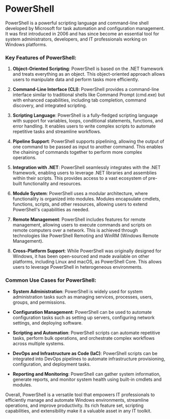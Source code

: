 # PowerShell
PowerShell is a powerful scripting language and command-line shell developed by Microsoft for task automation and configuration management. It was first introduced in 2006 and has since become an essential tool for system administrators, developers, and IT professionals working on Windows platforms.

### Key Features of PowerShell:

1. **Object-Oriented Scripting**: PowerShell is based on the .NET framework and treats everything as an object. This object-oriented approach allows users to manipulate data and perform tasks more efficiently.

2. **Command-Line Interface (CLI)**: PowerShell provides a command-line interface similar to traditional shells like Command Prompt (cmd.exe) but with enhanced capabilities, including tab completion, command discovery, and integrated scripting.

3. **Scripting Language**: PowerShell is a fully-fledged scripting language with support for variables, loops, conditional statements, functions, and error handling. It enables users to write complex scripts to automate repetitive tasks and streamline workflows.

4. **Pipeline Support**: PowerShell supports pipelining, allowing the output of one command to be passed as input to another command. This enables the chaining of commands together to perform more complex operations.

5. **Integration with .NET**: PowerShell seamlessly integrates with the .NET framework, enabling users to leverage .NET libraries and assemblies within their scripts. This provides access to a vast ecosystem of pre-built functionality and resources.

6. **Module System**: PowerShell uses a modular architecture, where functionality is organized into modules. Modules encapsulate cmdlets, functions, scripts, and other resources, allowing users to extend PowerShell's capabilities as needed.

7. **Remote Management**: PowerShell includes features for remote management, allowing users to execute commands and scripts on remote computers over a network. This is achieved through technologies like PowerShell Remoting and WinRM (Windows Remote Management).

8. **Cross-Platform Support**: While PowerShell was originally designed for Windows, it has been open-sourced and made available on other platforms, including Linux and macOS, as PowerShell Core. This allows users to leverage PowerShell in heterogeneous environments.

### Common Use Cases for PowerShell:

- **System Administration**: PowerShell is widely used for system administration tasks such as managing services, processes, users, groups, and permissions.

- **Configuration Management**: PowerShell can be used to automate configuration tasks such as setting up servers, configuring network settings, and deploying software.

- **Scripting and Automation**: PowerShell scripts can automate repetitive tasks, perform bulk operations, and orchestrate complex workflows across multiple systems.

- **DevOps and Infrastructure as Code (IaC)**: PowerShell scripts can be integrated into DevOps pipelines to automate infrastructure provisioning, configuration, and deployment tasks.

- **Reporting and Monitoring**: PowerShell can gather system information, generate reports, and monitor system health using built-in cmdlets and modules.

Overall, PowerShell is a versatile tool that empowers IT professionals to efficiently manage and automate Windows environments, streamline operations, and improve productivity. Its rich feature set, scripting capabilities, and extensibility make it a valuable asset in any IT toolkit.
